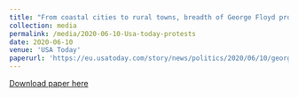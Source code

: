 ```yaml
---
title: "From coastal cities to rural towns, breadth of George Floyd protests – most peaceful – captured by data"
collection: media
permalink: /media/2020-06-10-Usa-today-protests
date: 2020-06-10
venue: 'USA Today'
paperurl: 'https://eu.usatoday.com/story/news/politics/2020/06/10/george-floyd-black-lives-matter-police-protests-widespread-peaceful/5325737002/'
---
```


<a href='https://eu.usatoday.com/story/news/politics/2020/06/10/george-floyd-black-lives-matter-police-protests-widespread-peaceful/5325737002/'>Download paper here</a>
